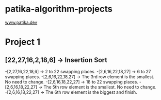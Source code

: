 # patika-algorithm-projects
www.patika.dev
# Project 1
## [22,27,16,2,18,6] -> Insertion Sort

-[2,27,16,22,18,6] -> 2 to 22 swapping places.
-[2,6,16,22,18,27] -> 6 to 27 swapping places.
-[2,6,16,22,18,27] -> The 3rd row element is the smallest. No need to change.
-[2,6,16,18,22,27] -> 18 to 22 swapping places.
-[2,6,16,18,22,27] -> The 5th row element is the smallest. No need to change.
-[2,6,16,18,22,27] -> The 6th row element is the biggest and finish.

